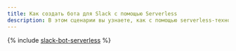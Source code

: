 ```yaml
---
title: Как создать бота для Slack с помощью Serverless
description: В этом сценарии вы узнаете, как с помощью serverless-технологий создать Slack-бота, который будет выполнять команды в чате и отвечать на сообщения пользователей.
---
```


{% include [slack-bot-serverless](../../_tutorials/serverless/slack-bot-serverless.md) %}